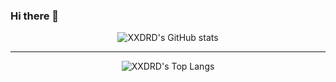 ### Hi there 👋

<p align="center">
<img alt="XXDRD's GitHub stats" src="https://github-readme-stats.vercel.app/api?username=xxdrd&count_private=true&show_icons=true&theme=merko">
</p>
<hr>
<p align="center">  
<img alt="XXDRD's Top Langs" src="https://github-readme-stats.vercel.app/api/top-langs?username=xxdrd&layout=compact&theme=merko">
</p>
